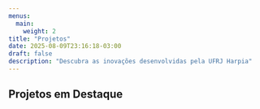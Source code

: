 ```yaml
---
menus:
  main:
    weight: 2
title: "Projetos"
date: 2025-08-09T23:16:18-03:00
draft: false
description: "Descubra as inovações desenvolvidas pela UFRJ Harpia"
---
```



<h2 class="section-title">Projetos em Destaque</h2>

<!-- A grade para os cartões de projetos. O ID é o alvo do JavaScript. -->
<div class="projects-grid" id="projects-grid-container">
<!-- Os cards dos projetos serão inseridos aqui pelo JavaScript -->
</div>

